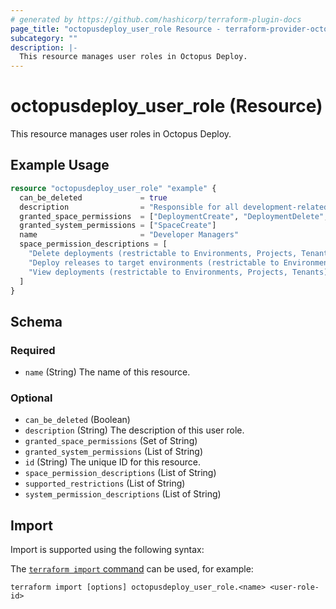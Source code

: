 ```yaml
---
# generated by https://github.com/hashicorp/terraform-plugin-docs
page_title: "octopusdeploy_user_role Resource - terraform-provider-octopusdeploy"
subcategory: ""
description: |-
  This resource manages user roles in Octopus Deploy.
---
```


# octopusdeploy_user_role (Resource)

This resource manages user roles in Octopus Deploy.

## Example Usage

```terraform
resource "octopusdeploy_user_role" "example" {
  can_be_deleted             = true
  description                = "Responsible for all development-related operations."
  granted_space_permissions  = ["DeploymentCreate", "DeploymentDelete", "DeploymentView"]
  granted_system_permissions = ["SpaceCreate"]
  name                       = "Developer Managers"
  space_permission_descriptions = [
    "Delete deployments (restrictable to Environments, Projects, Tenants)",
    "Deploy releases to target environments (restrictable to Environments, Projects, Tenants)",
    "View deployments (restrictable to Environments, Projects, Tenants)"
  ]
}
```

<!-- schema generated by tfplugindocs -->
## Schema

### Required

- `name` (String) The name of this resource.

### Optional

- `can_be_deleted` (Boolean)
- `description` (String) The description of this user role.
- `granted_space_permissions` (Set of String)
- `granted_system_permissions` (List of String)
- `id` (String) The unique ID for this resource.
- `space_permission_descriptions` (List of String)
- `supported_restrictions` (List of String)
- `system_permission_descriptions` (List of String)

## Import

Import is supported using the following syntax:

The [`terraform import` command](https://developer.hashicorp.com/terraform/cli/commands/import) can be used, for example:

```shell
terraform import [options] octopusdeploy_user_role.<name> <user-role-id>
```
